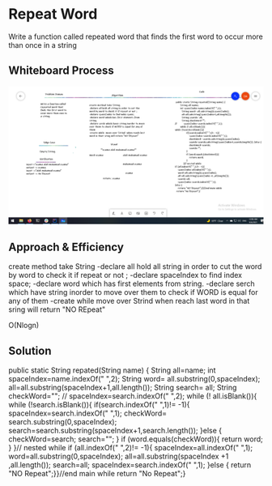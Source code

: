 # Repeat Word
<!-- Description of the challenge -->
Write a function called repeated word that finds the first word to occur more than once in a string
## Whiteboard Process
<!-- Embedded whiteboard image -->
![image](repreat.PNG)
## Approach & Efficiency
<!-- What approach did you take? Why? What is the Big O space/time for this approach? -->

create method take String
-declare all hold all string in order to cut the word by word to check it if repeat or not ;
-declare spaceIndex to find index space;
-declare word which has first elements from string.
-declare serch which have string inorder to move over them to check if WORD is equal for any of them 
-create while  move over Strind  when reach last word in that sring will return "NO REpeat"

O(Nlogn)
## Solution
<!-- Show how to run your code, and examples of it in action -->
public static String repated(String name) {
       String all=name;
       int spaceIndex=name.indexOf(" ",2);
         String word= all.substring(0,spaceIndex);
         all=all.substring(spaceIndex+1,all.length());
         String search= all;
         String checkWord="";
//         spaceIndex=search.indexOf(" ",2);
       while (! all.isBlank()){
while (!search.isBlank()){
               if(search.indexOf(" ",1)!= -1){
                   spaceIndex=search.indexOf(" ",1);
                   checkWord= search.substring(0,spaceIndex);
                   search=search.substring(spaceIndex+1,search.length()); }else {
                   checkWord=search;
                   search="";
               }
               if (word.equals(checkWord)){
                   return word;
               }
           }// nested while
if (all.indexOf(" ",2)!= -1){
    spaceIndex=all.indexOf(" ",1);
    word=all.substring(0,spaceIndex);
    all=all.substring(spaceIndex +1 ,all.length());
    search=all;
    spaceIndex=search.indexOf(" ",1);
}else {
    return "NO Repeat";}}//end main while
  return "No Repeat";}